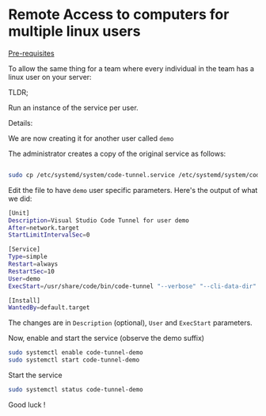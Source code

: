 # Remote Access to computers for multiple linux users

[Pre-requisites](./Remote%20Code%20Tunnel.md)

To allow the same thing for a team where every individual in the team has a linux user on your server:

TLDR;

Run an instance of the service per user.


Details:

We are now creating it for another user called `demo`

The administrator creates a copy of the original service as follows:

```bash

sudo cp /etc/systemd/system/code-tunnel.service /etc/systemd/system/code-tunnel-demo.service
```

Edit the file to have `demo` user specific parameters. Here's the output of what we did:

```bash
[Unit]
Description=Visual Studio Code Tunnel for user demo
After=network.target
StartLimitIntervalSec=0

[Service]
Type=simple
Restart=always
RestartSec=10
User=demo
ExecStart=/usr/share/code/bin/code-tunnel "--verbose" "--cli-data-dir" "/home/demo/.vscode/cli" "tunnel" "service" "internal-run"

[Install]
WantedBy=default.target
```

The changes are in `Description` (optional), `User` and `ExecStart` parameters.

Now, enable and start the service (observe the demo suffix)

```bash
sudo systemctl enable code-tunnel-demo
sudo systemctl start code-tunnel-demo
```

Start the service

```bash
sudo systemctl status code-tunnel-demo
```

Good luck !
